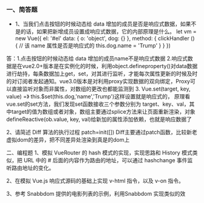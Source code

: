 ### 一、简答题
- 1、当我们点击按钮的时候动态给 data 增加的成员是否是响应式数据，如果不是的话，如果把新增成员设置成响应式数据，它的内部原理是什么。
let vm = new Vue({
 el: '#el'
 data: {
  o: 'object',
  dog: {}
 },
 method: {
  clickHandler () {
   // 该 name 属性是否是响应式的
   this.dog.name = 'Trump'
  }
 }
})

答：1.点击按钮的时候动态给 data 增加的成员name不是响应式数据
2.响应式数据是在vue2.0+版本是在实例化的时候，利用object.defineproperty()对data数据进行劫持，每条数据加上get，set，对其进行监听，才能每次属性更新的时候及时的对订阅者发起通知。vue3.0版本是对利用proxy实现数据的双向绑定，Proxy可以直接监听对象而非属性，对数组的更改也都能监测到
3. Vue.set(target, key, value)   =》 this.$set(this.dog,'name','Trump')这样设置就是响应式的，
原理看vue.set的set方法，我们发现set函数接收三个参数分别为 target、key、val，其中target的值为数组或者对象，数组主要通过splice方法来让页面重新渲染，对象defineReactive(ob.value, key, val)给新加的属性添加依赖，也就是响应数据了

 

2、请简述 Diff 算法的执行过程
patch=init([])
Diff主要通过patch函数，比较新老虚拟dom的差异，把不同差异处渲染到真是的dom上

二、编程题
1、模拟 VueRouter 的 hash 模式的实现，实现思路和 History 模式类似，把 URL 中的 # 后面的内容作为路由的地址，可以通过 hashchange 事件监听路由地址的变化。
 

2、在模拟 Vue.js 响应式源码的基础上实现 v-html 指令，以及 v-on 指令。
 

3、参考 Snabbdom 提供的电影列表的示例，利用Snabbdom 实现类似的效